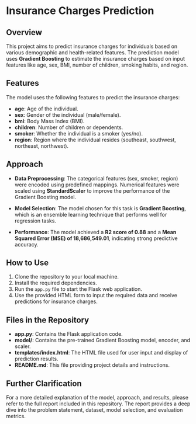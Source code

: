 # Insurance Charges Prediction

## Overview

This project aims to predict insurance charges for individuals based on various demographic and health-related features. The prediction model uses **Gradient Boosting** to estimate the insurance charges based on input features like age, sex, BMI, number of children, smoking habits, and region.

## Features

The model uses the following features to predict the insurance charges:
- **age**: Age of the individual.
- **sex**: Gender of the individual (male/female).
- **bmi**: Body Mass Index (BMI).
- **children**: Number of children or dependents.
- **smoker**: Whether the individual is a smoker (yes/no).
- **region**: Region where the individual resides (southeast, southwest, northeast, northwest).

## Approach

- **Data Preprocessing**: The categorical features (sex, smoker, region) were encoded using predefined mappings. Numerical features were scaled using **StandardScaler** to improve the performance of the Gradient Boosting model.
  
- **Model Selection**: The model chosen for this task is **Gradient Boosting**, which is an ensemble learning technique that performs well for regression tasks.

- **Performance**: The model achieved a **R2 score of 0.88** and a **Mean Squared Error (MSE) of 18,686,549.01**, indicating strong predictive accuracy.

## How to Use

1. Clone the repository to your local machine.
2. Install the required dependencies.
3. Run the `app.py` file to start the Flask web application.
4. Use the provided HTML form to input the required data and receive predictions for insurance charges.

## Files in the Repository

- **app.py**: Contains the Flask application code.
- **model/**: Contains the pre-trained Gradient Boosting model, encoder, and scaler.
- **templates/index.html**: The HTML file used for user input and display of prediction results.
- **README.md**: This file providing project details and instructions.

## Further Clarification

For a more detailed explanation of the model, approach, and results, please refer to the full report included in this repository. The report provides a deep dive into the problem statement, dataset, model selection, and evaluation metrics.
